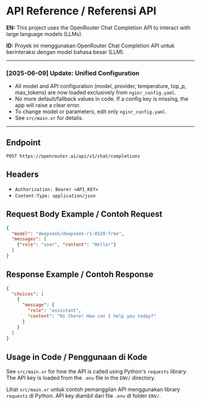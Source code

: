 # API Reference / Referensi API

**EN:**
This project uses the OpenRouter Chat Completion API to interact with large language models (LLMs).

**ID:**
Proyek ini menggunakan OpenRouter Chat Completion API untuk berinteraksi dengan model bahasa besar (LLM).

---

### [2025-06-09] Update: Unified Configuration

- All model and API configuration (model, provider, temperature, top_p, max_tokens) are now loaded exclusively from `nginr_config.yaml`.
- No more default/fallback values in code. If a config key is missing, the app will raise a clear error.
- To change model or parameters, edit only `nginr_config.yaml`.
- See `src/main.xr` for details.

---

## Endpoint
```
POST https://openrouter.ai/api/v1/chat/completions
```

## Headers
- `Authorization: Bearer <API_KEY>`
- `Content-Type: application/json`

## Request Body Example / Contoh Request
```json
{
  "model": "deepseek/deepseek-r1-0528:free",
  "messages": [
    {"role": "user", "content": "Hello!"}
  ]
}
```

## Response Example / Contoh Response
```json
{
  "choices": [
    {
      "message": {
        "role": "assistant",
        "content": "Hi there! How can I help you today?"
      }
    }
  ]
}
```

## Usage in Code / Penggunaan di Kode
See `src/main.xr` for how the API is called using Python's `requests` library. The API key is loaded from the `.env` file in the `ENV/` directory.

Lihat `src/main.xr` untuk contoh pemanggilan API menggunakan library `requests` di Python. API key diambil dari file `.env` di folder `ENV/`.